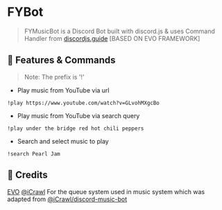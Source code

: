 
# FYBot
> FYMusicBot is a Discord Bot built with discord.js & uses Command Handler from [discordjs.guide](https://discordjs.guide) 
[BASED ON EVO FRAMEWORK]


## 📝 Features & Commands

> Note: The prefix is '!'

* Play music from YouTube via url

`!play https://www.youtube.com/watch?v=GLvohMXgcBo`

* Play music from YouTube via search query

`!play under the bridge red hot chili peppers`

* Search and select music to play

`!search Pearl Jam`

## 📝 Credits

[EVO](https://github.com/eritislami/evobot)
[@iCrawl](https://github.com/iCrawl) For the queue system used in music system which was adapted from [@iCrawl/discord-music-bot](https://github.com/iCrawl/discord-music-bot)
